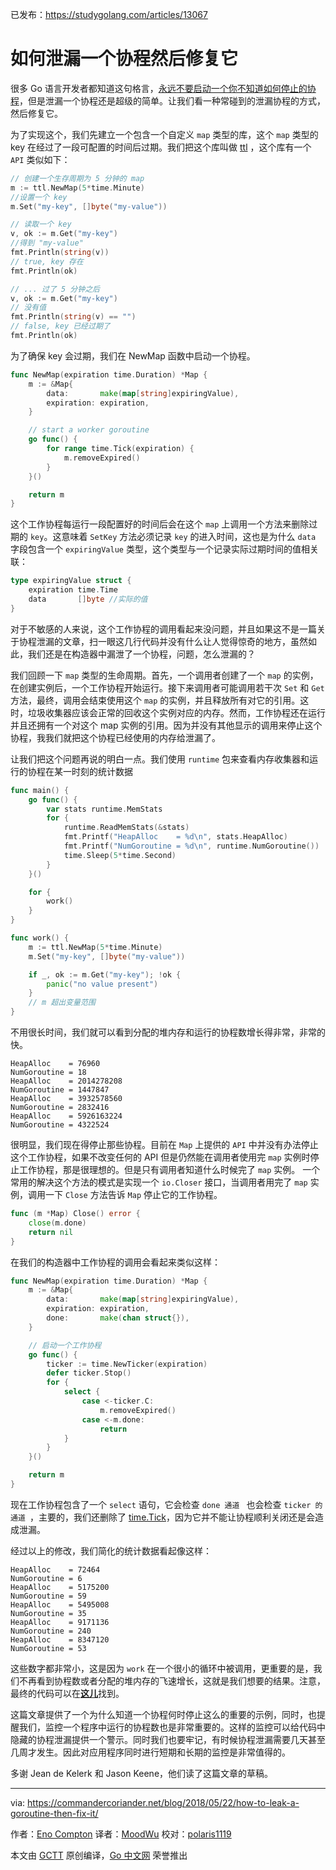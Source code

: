 已发布：https://studygolang.com/articles/13067

# 如何泄漏一个协程然后修复它

很多 Go 语言开发者都知道这句格言，[永远不要启动一个你不知道如何停止的协程](https://dave.cheney.net/2016/12/22/never-start-a-goroutine-without-knowing-how-it-will-stop)，但是泄漏一个协程还是超级的简单。让我们看一种常碰到的泄漏协程的方式，然后修复它。

为了实现这个，我们先建立一个包含一个自定义 `map` 类型的库，这个 `map` 类型的 key 在经过了一段可配置的时间后过期。我们把这个库叫做 [ttl](https://en.wikipedia.org/wiki/Time_to_live) ，这个库有一个 `API` 类似如下：

```go
// 创建一个生存周期为 5 分钟的 map
m := ttl.NewMap(5*time.Minute)
//设置一个 key
m.Set("my-key", []byte("my-value"))

// 读取一个 key
v, ok := m.Get("my-key")
//得到 "my-value"
fmt.Println(string(v))
// true, key 存在
fmt.Println(ok)

// ... 过了 5 分钟之后
v, ok := m.Get("my-key")
// 没有值
fmt.Println(string(v) == "")
// false, key 已经过期了
fmt.Println(ok)
```

为了确保 key 会过期，我们在 NewMap 函数中启动一个协程。

```go
func NewMap(expiration time.Duration) *Map {
	m := &Map{
		data:       make(map[string]expiringValue),
		expiration: expiration,
	}

	// start a worker goroutine
	go func() {
		for range time.Tick(expiration) {
			m.removeExpired()
		}
	}()

	return m
}
```

这个工作协程每运行一段配置好的时间后会在这个 `map` 上调用一个方法来删除过期的 `key`。这意味着 `SetKey` 方法必须记录 `key` 的进入时间，这也是为什么 `data` 字段包含一个 `expiringValue` 类型，这个类型与一个记录实际过期时间的值相关联：

```go
type expiringValue struct {
	expiration time.Time
	data       []byte //实际的值
}
```

对于不敏感的人来说，这个工作协程的调用看起来没问题，并且如果这不是一篇关于协程泄漏的文章，扫一眼这几行代码并没有什么让人觉得惊奇的地方，虽然如此，我们还是在构造器中漏泄了一个协程，问题，怎么泄漏的？

我们回顾一下 `map` 类型的生命周期。首先，一个调用者创建了一个 `map` 的实例，在创建实例后，一个工作协程开始运行。接下来调用者可能调用若干次 `Set` 和 `Get` 方法，最终，调用会结束使用这个 `map` 的实例，并且释放所有对它的引用。这时，垃圾收集器应该会正常的回收这个实例对应的内存。然而，工作协程还在运行并且还拥有一个对这个 map 实例的引用。因为并没有其他显示的调用来停止这个协程，我我们就把这个协程已经使用的内存给泄漏了。

让我们把这个问题再说的明白一点。我们使用 `runtime` 包来查看内存收集器和运行的协程在某一时刻的统计数据

```go
func main() {
	go func() {
		var stats runtime.MemStats
		for {
			runtime.ReadMemStats(&stats)
			fmt.Printf("HeapAlloc    = %d\n", stats.HeapAlloc)
			fmt.Printf("NumGoroutine = %d\n", runtime.NumGoroutine())
			time.Sleep(5*time.Second)
		}
	}()

	for {
		work()
	}
}

func work() {
	m := ttl.NewMap(5*time.Minute)
	m.Set("my-key", []byte("my-value"))

	if _, ok := m.Get("my-key"); !ok {
		panic("no value present")
	}
	// m 超出变量范围
}
```
不用很长时间，我们就可以看到分配的堆内存和运行的协程数增长得非常，非常的快。

```
HeapAlloc    = 76960
NumGoroutine = 18
HeapAlloc    = 2014278208
NumGoroutine = 1447847
HeapAlloc    = 3932578560
NumGoroutine = 2832416
HeapAlloc    = 5926163224
NumGoroutine = 4322524
```
很明显，我们现在得停止那些协程。目前在 `Map` 上提供的 `API` 中并没有办法停止这个工作协程，如果不改变任何的 API 但是仍然能在调用者使用完 `map` 实例时停止工作协程，那是很理想的。但是只有调用者知道什么时候完了 `map` 实例。
一个常用的解决这个方法的模式是实现一个 `io.Closer` 接口，当调用者用完了 `map` 实例，调用一下 `Close` 方法告诉 `Map` 停止它的工作协程。

```go
func (m *Map) Close() error {
	close(m.done)
	return nil
}
```

在我们的构造器中工作协程的调用会看起来类似这样：

```go
func NewMap(expiration time.Duration) *Map {
	m := &Map{
		data:       make(map[string]expiringValue),
		expiration: expiration,
		done:       make(chan struct{}),
	}

	// 启动一个工作协程
	go func() {
		ticker := time.NewTicker(expiration)
		defer ticker.Stop()
		for {
			select {
				case <-ticker.C:
					m.removeExpired()
				case <-m.done:
					return
			}
		}
	}()

	return m
}
```

现在工作协程包含了一个 `select` 语句，它会检查 `done 通道 ` 也会检查 `ticker 的通道 `，主要的，我们还删除了 [time.Tick](https://godoc.org/time#Tick)，因为它并不能让协程顺利关闭还是会造成泄漏。

经过以上的修改，我们简化的统计数据看起像这样：
```
HeapAlloc    = 72464
NumGoroutine = 6
HeapAlloc    = 5175200
NumGoroutine = 59
HeapAlloc    = 5495008
NumGoroutine = 35
HeapAlloc    = 9171136
NumGoroutine = 240
HeapAlloc    = 8347120
NumGoroutine = 53
```
这些数字都非常小，这是因为 `work` 在一个很小的循环中被调用，更重要的是，我们不再看到协程数或者分配的堆内存的飞速增长，这就是我们想要的结果。注意，最终的代码可以在[**这儿**](https://github.com/gobuildit/gobuildit/tree/master/ttl)找到。

这篇文章提供了一个为什么知道一个协程何时停止这么的重要的示例，同时，也提醒我们，监控一个程序中运行的协程数也是非常重要的。这样的监控可以给代码中隐藏的协程泄漏提供一个警示。同时我们也要牢记，有时候协程泄漏需要几天甚至几周才发生。因此对应用程序同时进行短期和长期的监控是非常值得的。

多谢 Jean de Kelerk 和 Jason Keene，他们读了这篇文章的草稿。

---

via: https://commandercoriander.net/blog/2018/05/22/how-to-leak-a-goroutine-then-fix-it/

作者：[Eno Compton](https://enocom.io/)
译者：[MoodWu](https://github.com/moodwu)
校对：[polaris1119](https://github.com/polaris1119)

本文由 [GCTT](https://github.com/studygolang/GCTT) 原创编译，[Go 中文网](https://studygolang.com/) 荣誉推出
